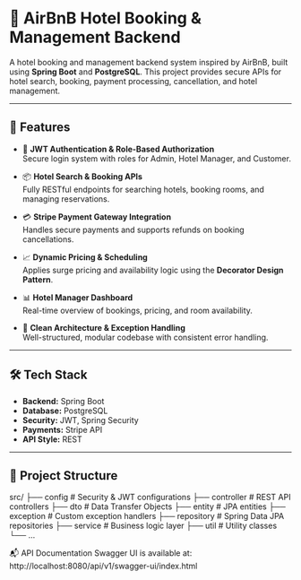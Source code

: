 # 🏨 AirBnB Hotel Booking & Management Backend

A hotel booking and management backend system inspired by AirBnB, built using **Spring Boot** and **PostgreSQL**. This project provides secure APIs for hotel search, booking, payment processing, cancellation, and hotel management.

---

## 🚀 Features

- 🔐 **JWT Authentication & Role-Based Authorization**  
  Secure login system with roles for Admin, Hotel Manager, and Customer.

- 📦 **Hotel Search & Booking APIs**  
  Fully RESTful endpoints for searching hotels, booking rooms, and managing reservations.

- 💳 **Stripe Payment Gateway Integration**  
  Handles secure payments and supports refunds on booking cancellations.

- 📈 **Dynamic Pricing & Scheduling**  
  Applies surge pricing and availability logic using the **Decorator Design Pattern**.

- 📊 **Hotel Manager Dashboard**  
  Real-time overview of bookings, pricing, and room availability.

- 🧩 **Clean Architecture & Exception Handling**  
  Well-structured, modular codebase with consistent error handling.

---

## 🛠 Tech Stack

- **Backend:** Spring Boot
- **Database:** PostgreSQL
- **Security:** JWT, Spring Security
- **Payments:** Stripe API
- **API Style:** REST

---

## 📁 Project Structure
src/
├── config # Security & JWT configurations
├── controller # REST API controllers
├── dto # Data Transfer Objects
├── entity # JPA entities
├── exception # Custom exception handlers
├── repository # Spring Data JPA repositories
├── service # Business logic layer
├── util # Utility classes
└── ...

📬 API Documentation
Swagger UI is available at:
http://localhost:8080/api/v1/swagger-ui/index.html

